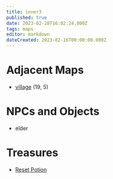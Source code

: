 ```yaml
---
title: inner3
published: true
date: 2023-02-28T16:02:24.000Z
tags: maps
editor: markdown
dateCreated: 2023-02-16T00:00:00.000Z
---
```



# Adjacent Maps
 * [village](/maps/village) (19, 5)

# NPCs and Objects
 * elder

# Treasures
 * [Reset Potion](/items/reset-potion)

